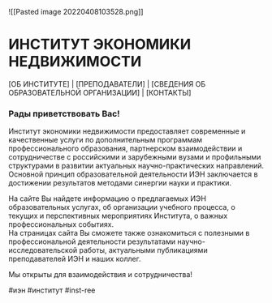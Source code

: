 ![[Pasted image 20220408103528.png]]
# ИНСТИТУТ ЭКОНОМИКИ НЕДВИЖИМОСТИ

[ОБ ИНСТИТУТЕ]  | [ПРЕПОДАВАТЕЛИ] | [СВЕДЕНИЯ ОБ ОБРАЗОВАТЕЛЬНОЙ ОРГАНИЗАЦИИ] | [КОНТАКТЫ]

### Рады приветствовать Вас!

Институт экономики недвижимости предоставляет современные и качественные услуги по дополнительным программам профессионального образования, партнерском взаимодействии и сотрудничестве с российскими и зарубежными вузами и профильными структурами в развитии актуальных научно-практических направлений.   
Основной принцип образовательной деятельности ИЭН заключается в достижении результатов методами синергии науки и практики.

На сайте Вы найдете информацию о предлагаемых ИЭН образовательных услугах, об организации учебного процесса, о текущих и перспективных мероприятиях Института, о важных профессиональных событиях.  
На страницах сайта Вы сможете также ознакомиться с полезными в профессиональной деятельности результатами научно-исследовательской работы, актуальными публикациями преподавателей ИЭН и наших коллег.

Мы открыты для взаимодействия и сотрудничества!

#иэн #институт #inst-ree
